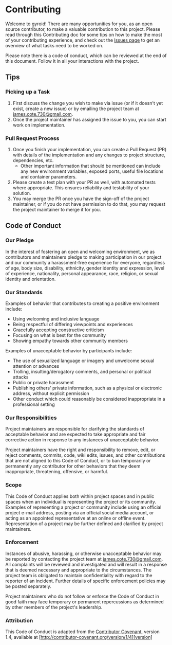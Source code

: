 # Contributing

Welcome to gyroid! There are many opportunities for you, as an open source contributor, to make a valuable contribution to this project. Please read through this Contributing doc for some tips on how to make the most of your contributing experience, and check out the [Issues page](https://github.com/Coteh/gyroid/issues) to get an overview of what tasks need to be worked on.

Please note there is a code of conduct, which can be reviewed at the end of this document. Follow it in all your interactions with the project.

## Tips

### Picking up a Task

1. First discuss the change you wish to make via issue (or if it doesn't yet exist, create a new issue) or by emailing the project team at james.cote.730@gmail.com.
2. Once the project maintainer has assigned the issue to you, you can start work on implementation.

### Pull Request Process

1. Once you finish your implementation, you can create a Pull Request (PR) with details of the implementation and any changes to project structure, dependencies, etc.
   - Other important information that should be mentioned can include any new environment variables, exposed ports, useful file locations and container parameters.
2. Please create a test plan with your PR as well, with automated tests where appropriate. This ensures reliability and testability of your solution.
3. You may merge the PR once you have the sign-off of the project maintainer, or if you do not have permission to do that, you may request the project maintainer to merge it for you.

## Code of Conduct

### Our Pledge

In the interest of fostering an open and welcoming environment, we as
contributors and maintainers pledge to making participation in our project and
our community a harassment-free experience for everyone, regardless of age, body
size, disability, ethnicity, gender identity and expression, level of experience,
nationality, personal appearance, race, religion, or sexual identity and
orientation.

### Our Standards

Examples of behavior that contributes to creating a positive environment
include:

* Using welcoming and inclusive language
* Being respectful of differing viewpoints and experiences
* Gracefully accepting constructive criticism
* Focusing on what is best for the community
* Showing empathy towards other community members

Examples of unacceptable behavior by participants include:

* The use of sexualized language or imagery and unwelcome sexual attention or
advances
* Trolling, insulting/derogatory comments, and personal or political attacks
* Public or private harassment
* Publishing others' private information, such as a physical or electronic
  address, without explicit permission
* Other conduct which could reasonably be considered inappropriate in a
  professional setting

### Our Responsibilities

Project maintainers are responsible for clarifying the standards of acceptable
behavior and are expected to take appropriate and fair corrective action in
response to any instances of unacceptable behavior.

Project maintainers have the right and responsibility to remove, edit, or
reject comments, commits, code, wiki edits, issues, and other contributions
that are not aligned to this Code of Conduct, or to ban temporarily or
permanently any contributor for other behaviors that they deem inappropriate,
threatening, offensive, or harmful.

### Scope

This Code of Conduct applies both within project spaces and in public spaces
when an individual is representing the project or its community. Examples of
representing a project or community include using an official project e-mail
address, posting via an official social media account, or acting as an appointed
representative at an online or offline event. Representation of a project may be
further defined and clarified by project maintainers.

### Enforcement

Instances of abusive, harassing, or otherwise unacceptable behavior may be
reported by contacting the project team at james.cote.730@gmail.com. All
complaints will be reviewed and investigated and will result in a response that
is deemed necessary and appropriate to the circumstances. The project team is
obligated to maintain confidentiality with regard to the reporter of an incident.
Further details of specific enforcement policies may be posted separately.

Project maintainers who do not follow or enforce the Code of Conduct in good
faith may face temporary or permanent repercussions as determined by other
members of the project's leadership.

### Attribution

This Code of Conduct is adapted from the [Contributor Covenant][homepage], version 1.4,
available at [http://contributor-covenant.org/version/1/4][version]

[homepage]: http://contributor-covenant.org
[version]: http://contributor-covenant.org/version/1/4/
